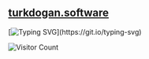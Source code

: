 ## [turkdogan.software](https://turkdogan.software/)

[![Typing SVG](https://readme-typing-svg.demolab.com?font=Honk&size=26&pause=1000&color=FF6500&background=FFE53200&width=435&lines=Hello%2C+I+am+Said+Cemal+T%C3%BCrkdo%C4%9Fan%2C;+and+I+am+a+backend+developer.)](https://git.io/typing-svg)

![Visitor Count](https://profile-counter.glitch.me/saidturkdogan/count.svg)
